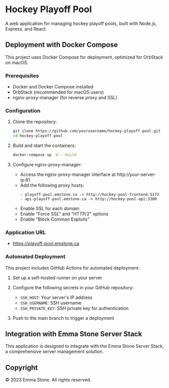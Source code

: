 # Hockey Playoff Pool

A web application for managing hockey playoff pools, built with Node.js, Express, and React.

## Deployment with Docker Compose

This project uses Docker Compose for deployment, optimized for OrbStack on macOS.

### Prerequisites

- Docker and Docker Compose installed
- OrbStack (recommended for macOS users)
- nginx-proxy-manager (for reverse proxy and SSL)

### Configuration

1. Clone the repository:

   ```bash
   git clone https://github.com/yourusername/hockey-playoff-pool.git
   cd hockey-playoff-pool
   ```

2. Build and start the containers:

   ```bash
   docker-compose up -d --build
   ```

3. Configure nginx-proxy-manager:
   - Access the nginx-proxy-manager interface at http://your-server-ip:81
   - Add the following proxy hosts:
     ```
     - playoff-pool.emstone.ca -> http://hockey-pool-frontend:5173
     - api-playoff-pool.emstone.ca -> http://hockey-pool-api:3300
     ```
   - Enable SSL for each domain
   - Enable "Force SSL" and "HTTP/2" options
   - Enable "Block Common Exploits"

### Application URL

- https://playoff-pool.emstone.ca

### Automated Deployment

This project includes GitHub Actions for automated deployment:

1. Set up a self-hosted runner on your server
2. Configure the following secrets in your GitHub repository:

   - `SSH_HOST`: Your server's IP address
   - `SSH_USERNAME`: SSH username
   - `SSH_PRIVATE_KEY`: SSH private key for authentication

3. Push to the main branch to trigger a deployment

## Integration with Emma Stone Server Stack

This application is designed to integrate with the Emma Stone Server Stack, a comprehensive server management solution.

## Copyright

© 2023 Emma Stone. All rights reserved.
